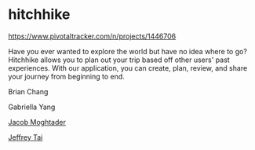 # hitchhike

https://www.pivotaltracker.com/n/projects/1446706

Have you ever wanted to explore the world but have no idea where to go? Hitchhike allows you to plan out your trip based off other users' past experiences. With our application, you can create, plan, review, and share your journey from beginning to end.

Brian Chang

Gabriella Yang
<a href="https://media.licdn.com/media/p/1/000/221/115/1d413d9.jpg"/><br/>

Jacob Moghtader
<a href="https://media.licdn.com/media/p/6/005/08e/0bf/22657ad.jpg"/><br/>

Jeffrey Tai
<a href="https://media.licdn.com/media/AAEAAQAAAAAAAANCAAAAJGJhZmM2YTlhLTIzOWUtNGM5ZC1iNDQwLThmNjY5ZWY1MDZkNw.jpg"/><br/>
